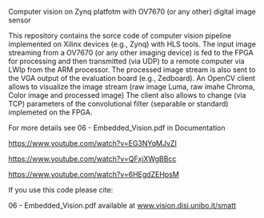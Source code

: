 Computer vision on Zynq platfotm with OV7670 (or any other) digital image sensor

This repository contains the sorce code of computer vision pipeline implemented on Xilinx devices (e.g., Zynq) with HLS tools.
The input image streaming from a OV7670 (or any other imaging device) is fed to the FPGA for processing and then transmitted (via UDP) to a remote computer via LWIp from the ARM processor.
The processed image stream is also sent to the VGA output of the evaluation board (e.g., Zedboard).
An OpenCV client allows to visualize the image stream (raw image Luma, raw imahe Chroma, Color image and processed image)
The client also allows to change (via TCP) parameters of the convolutional filter (separable or standard) implemeted on the FPGA. 

For more details see 06 - Embedded_Vision.pdf in Documentation

https://www.youtube.com/watch?v=EG3NYqMJvZI

https://www.youtube.com/watch?v=QFxjXWgBBcc

https://www.youtube.com/watch?v=6HEgdZEHpsM

If you use this code please cite: 

06 - Embedded_Vision.pdf available at www.vision.disi.unibo.it/smatt



